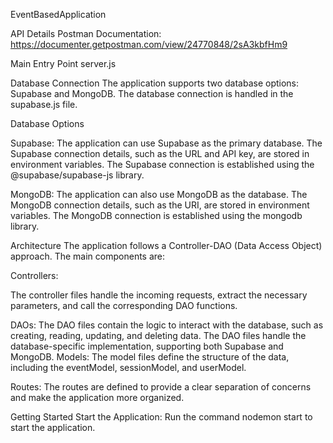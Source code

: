 EventBasedApplication

API Details
Postman Documentation: https://documenter.getpostman.com/view/24770848/2sA3kbfHm9

Main Entry Point
server.js

Database Connection
The application supports two database options: Supabase and MongoDB. The database connection is handled in the supabase.js file.

Database Options

Supabase:
The application can use Supabase as the primary database.
The Supabase connection details, such as the URL and API key, are stored in environment variables.
The Supabase connection is established using the @supabase/supabase-js library.

MongoDB:
The application can also use MongoDB as the database.
The MongoDB connection details, such as the URI, are stored in environment variables.
The MongoDB connection is established using the mongodb library.


Architecture
The application follows a Controller-DAO (Data Access Object) approach. The main components are:

Controllers:

The controller files handle the incoming requests, extract the necessary parameters, and call the corresponding DAO functions.

DAOs:
The DAO files contain the logic to interact with the database, such as creating, reading, updating, and deleting data.
The DAO files handle the database-specific implementation, supporting both Supabase and MongoDB.
Models:
The model files define the structure of the data, including the eventModel, sessionModel, and userModel.


Routes:
The routes are defined to provide a clear separation of concerns and make the application more organized.


Getting Started
Start the Application:
Run the command nodemon start to start the application.